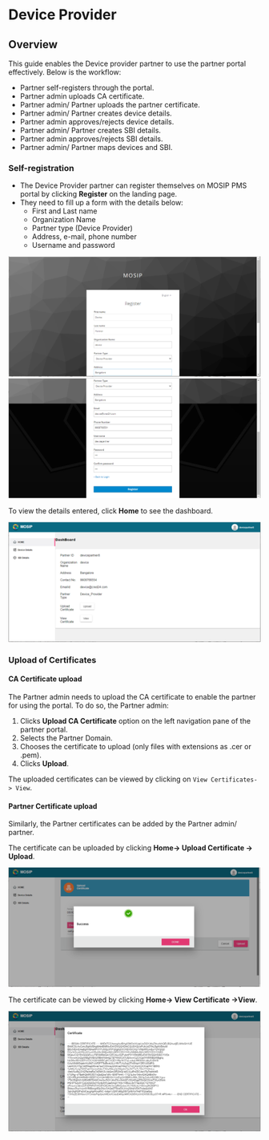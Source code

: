 # Device Provider

## Overview
This guide enables the Device provider partner to use the partner portal effectively. Below is the workflow:

* Partner self-registers through the portal.
* Partner admin uploads CA certificate.
* Partner admin/ Partner uploads the partner certificate.
* Partner admin/ Partner creates device details.
* Partner admin approves/rejects device details.
* Partner admin/ Partner creates SBI details.
* Partner admin approves/rejects SBI details.
* Partner admin/ Partner maps devices and SBI.

### Self-registration

* The Device Provider partner can register themselves on MOSIP PMS portal by clicking **Register** on the landing page.
* They need to fill up a form with the details below:
    * First and Last name
    * Organization Name
    * Partner type (Device Provider)
    * Address, e-mail, phone number
    * Username and password

![](_images/device-partner-self-register1.PNG)  ![](_images/device-partner-self-register2.PNG)

To view the details entered, click **Home** to see the dashboard.

![](_images/device-partner-home-page.PNG)

### Upload of Certificates

#### CA Certificate upload

The Partner admin needs to upload the CA certificate to enable the partner for using the portal. To do so, the Partner admin:

1. Clicks **Upload CA Certificate** option on the left navigation pane of the partner portal.
2. Selects the Partner Domain.
3. Chooses the certificate to upload (only files with extensions as .cer or .pem).
4. Clicks **Upload**. 

The uploaded certificates can be viewed by clicking on `View Certificates-> View`.

#### Partner Certificate upload

Similarly, the Partner certificates can be added by the Partner admin/ partner.

The certificate can be uploaded by clicking **Home-> Upload Certificate -> Upload**.

![](_images/device-partner-cert-upload-success.PNG)

The certificate can be viewed by clicking **Home-> View Certificate ->View**.

![](_images/device-partner-view-cert-page.PNG)






